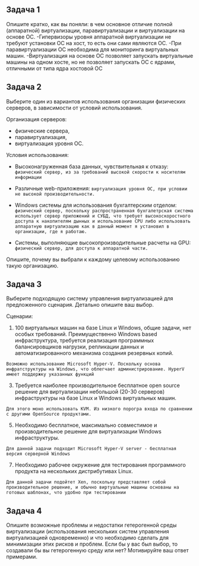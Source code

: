 ## Задача 1

Опишите кратко, как вы поняли: в чем основное отличие полной (аппаратной) виртуализации, паравиртуализации и виртуализации на основе ОС.
-Гипервизоры уровня аппаратной виртуализации не требуют установки ОС на хост, то есть они сами являются ОС.
-При паравиртуализации ОС необходима для мониторинга виртуальных машин.
-Виртуализация на основе ОС позволяет запускать виртуальные машины на одном хосте, но не позволяет запускать ОС с ядрами, отличными от типа ядра хостовой ОС

## Задача 2

Выберите один из вариантов использования организации физических серверов, в зависимости от условий использования.

Организация серверов:
- физические сервера,
- паравиртуализация,
- виртуализация уровня ОС.

Условия использования:
- Высоконагруженная база данных, чувствительная к отказу: 
```физический сервер, из за требований высокой скорости к носителям информации```
- Различные web-приложения: 
```виртуализация уровня ОС, при условии не высокой производительности.```
- Windows системы для использования бухгалтерским отделом: 
```физический сервер, поскольку распространенная бухгалетрская система использует сервер приложений и СУБД, что требует высокоскоростного доступа к накопителям дынных и использование CPU либо использовать аппаратную виртуализацию как в данный момент я установил в организации, где я работаю.```

- Системы, выполняющие высокопроизводительные расчеты на GPU: ```физический сервер, для доступа к аппаратной части.```

Опишите, почему вы выбрали к каждому целевому использованию такую организацию.

## Задача 3

Выберите подходящую систему управления виртуализацией для предложенного сценария. Детально опишите ваш выбор.

Сценарии:

1. 100 виртуальных машин на базе Linux и Windows, общие задачи, нет особых требований. Преимущественно Windows based инфраструктура, требуется реализация программных балансировщиков нагрузки, репликации данных и автоматизированного механизма создания резервных копий.
```
Возможно использование Microsoft Hyper-V. Поскольку основа инфратструктуры на Windows, что облегчает администрирование. HyperV имеет поддержку указанных функций
```
3. Требуется наиболее производительное бесплатное open source решение для виртуализации небольшой (20-30 серверов) инфраструктуры на базе Linux и Windows виртуальных машин.
```
Для этого моно использовать KVM. Из низкого порогра входа по сравнении с другими OpenSource продуктами.
```
5. Необходимо бесплатное, максимально совместимое и производительное решение для виртуализации Windows инфраструктуры.
```
Для данной задачи подходит Microsoft Hyper-V server - бесплатная версия серверной Windows 
```
7. Необходимо рабочее окружение для тестирования программного продукта на нескольких дистрибутивах Linux.
```
Для данной задачи подойтет Xen, поскольку представляет собой производительное решение, и обычно виртуальные машины основаны на готовых шаблонах, что удобно при тестировании
```
## Задача 4

Опишите возможные проблемы и недостатки гетерогенной среды виртуализации (использования нескольких систем управления виртуализацией одновременно) и что необходимо сделать для минимизации этих рисков и проблем. Если бы у вас был выбор, то создавали бы вы гетерогенную среду или нет? Мотивируйте ваш ответ примерами.
